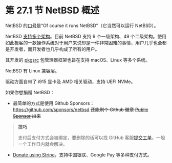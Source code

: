 # 第 27.1 节 NetBSD 概述

NetBSD 的[口号](https://www.netbsd.org/about/portability.html)是“Of course it runs NetBSD”（它当然可以运行 NetBSD）。

NetBSD [支持多个架构](https://wiki.netbsd.org/ports/)。目前 NetBSD 支持 9 个一级架构、49 个二级架构。使用如此极客的一款操作系统对于用户来说却是一件非常困难的事情，用户几乎也全都是开发者，而开发者也几乎构成了所有的用户。

其开发的 [pkgsrc](https://www.pkgsrc.org/) 包管理器框架也旨在支持 macOS、Linux 等多个系统。

NetBSD 有 Linux 兼容层。

驱动方面自带了 i915 显卡及 AMD 相关驱动，支持 UEFI NVMe。

如果你想捐赠 NetBSD：

- 最简单的方式是使用 Github Sponsors：<https://github.com/sponsors/netbsd> ~~还能刷个 Github 徽章 [Public Sponsor](https://github.com/orgs/community/discussions/19916) 出来~~

>**技巧**
>
>支付后支付方式会被绑定，要删除的话可以找 GitHub 客服[提交工单](https://support.github.com/)。一般一个工作日内就会解决。

- [Donate using Stripe](https://www.netbsd.org/stripe.html)，支持中国银联、Google Pay 等多种支付方式。
